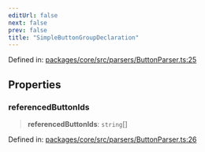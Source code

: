 ```yaml
---
editUrl: false
next: false
prev: false
title: "SimpleButtonGroupDeclaration"
---
```


Defined in: [packages/core/src/parsers/ButtonParser.ts:25](https://github.com/mProjectsCode/obsidian-meta-bind-plugin/blob/6b3651315380ea977c7f8746a2130e83024d2b95/packages/core/src/parsers/ButtonParser.ts#L25)

## Properties

### referencedButtonIds

> **referencedButtonIds**: `string`[]

Defined in: [packages/core/src/parsers/ButtonParser.ts:26](https://github.com/mProjectsCode/obsidian-meta-bind-plugin/blob/6b3651315380ea977c7f8746a2130e83024d2b95/packages/core/src/parsers/ButtonParser.ts#L26)
